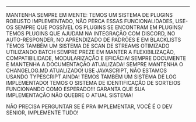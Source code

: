 

------------------------------------

MANTENHA SEMPRE EM MENTE:
TEMOS UM SISTEMA DE PLUGINS ROBUSTO IMPLEMENTADO, NÃO PERCA ESSAS FUNCIONALIDADES, USE-OS SEMPRE QUE POSSÍVEL
OS PLUGINS SE ENCONTRAM EM PLUGINS/
TEMOS PLUGINS QUE AJUDAM NA INTEGRAÇÃO COM DISCORD, NO AUTO-RESPONDER, NO APRENDIZADO DE PADRÕES E EM BLACKLISTS
TEMOS TAMBÉM UM SISTEMA DE SCAN DE STREAMS OTIMIZADO UTILIZANDO BATCH
SEMPRE PREZE EM MANTER A FLEXIBILIZAÇÃO, COMPATIBILIDADE, MODULARIZAÇÃO E EFICÁCIA!
SEMPRE DOCUMENTE E MANTENHA A DOCUMENTAÇÃO ATUALIZADA!
SEMPRE MANTENHA O CHANGELOG.MD ATUALIZADO!
USE JAVASCRIPT, NÃO ESTAMOS USANDO TYPESCRIPT AINDA!
TEMOS TAMBÉM UM SISTEMA DE LOG IMPLEMENTADO!
TEMOS O SISTEMA DE IDENTIFICAÇÃO DE SORTEIOS FUNCIONANDO COMO ESPERADO!!! GARANTA QUE SUA IMPLEMENTAÇÃO NÃO QUEBRE O ATUAL SISTEMA!

NÃO PRECISA PERGUNTAR SE É PRA IMPLEMENTAR, VOCÊ É O DEV SENIOR, IMPLEMENTE TUDO!